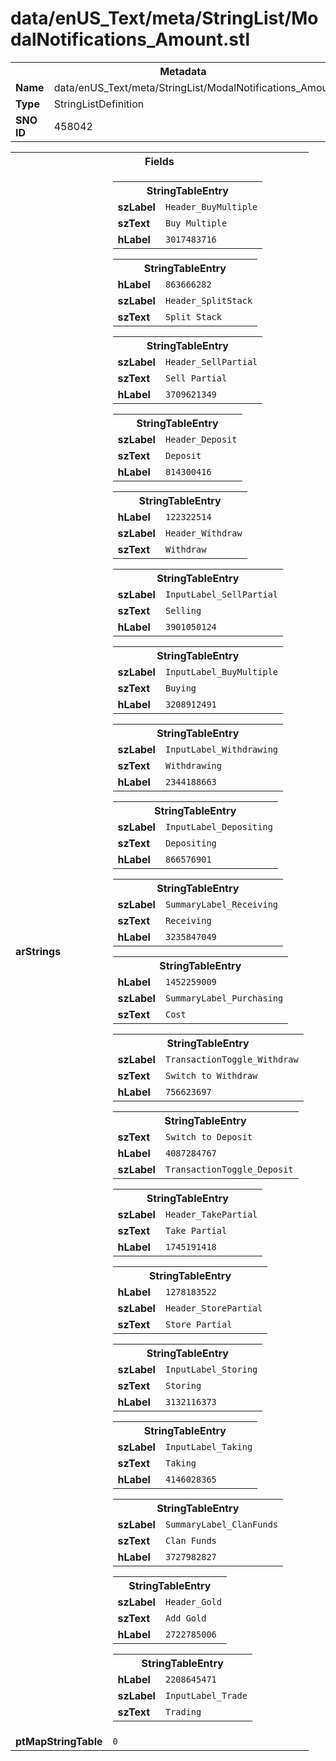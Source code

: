 <h1>data/enUS_Text/meta/StringList/ModalNotifications_Amount.stl</h1><table><tr><th colspan="100%">Metadata</th></tr><tr><td><b>Name</b></td><td>data/enUS_Text/meta/StringList/ModalNotifications_Amount.stl</td></tr><tr><td><b>Type</b></td><td>StringListDefinition</td></tr><tr><td><b>SNO ID</b></td><td>458042</td></tr></table>

<table><tr><th colspan="100%">Fields</th></tr><tr><td><b>arStrings</b></td><td><table><tr><th colspan="100%">StringTableEntry</th></tr><tr><td><b>szLabel</b></td><td><code>Header_BuyMultiple</code></td></tr><tr><td><b>szText</b></td><td><code>Buy Multiple</code></td></tr><tr><td><b>hLabel</b></td><td><code>3017483716</code></td></tr></table>


<table><tr><th colspan="100%">StringTableEntry</th></tr><tr><td><b>hLabel</b></td><td><code>863666282</code></td></tr><tr><td><b>szLabel</b></td><td><code>Header_SplitStack</code></td></tr><tr><td><b>szText</b></td><td><code>Split Stack</code></td></tr></table>


<table><tr><th colspan="100%">StringTableEntry</th></tr><tr><td><b>szLabel</b></td><td><code>Header_SellPartial</code></td></tr><tr><td><b>szText</b></td><td><code>Sell Partial</code></td></tr><tr><td><b>hLabel</b></td><td><code>3709621349</code></td></tr></table>


<table><tr><th colspan="100%">StringTableEntry</th></tr><tr><td><b>szLabel</b></td><td><code>Header_Deposit</code></td></tr><tr><td><b>szText</b></td><td><code>Deposit</code></td></tr><tr><td><b>hLabel</b></td><td><code>814300416</code></td></tr></table>


<table><tr><th colspan="100%">StringTableEntry</th></tr><tr><td><b>hLabel</b></td><td><code>122322514</code></td></tr><tr><td><b>szLabel</b></td><td><code>Header_Withdraw</code></td></tr><tr><td><b>szText</b></td><td><code>Withdraw</code></td></tr></table>


<table><tr><th colspan="100%">StringTableEntry</th></tr><tr><td><b>szLabel</b></td><td><code>InputLabel_SellPartial</code></td></tr><tr><td><b>szText</b></td><td><code>Selling</code></td></tr><tr><td><b>hLabel</b></td><td><code>3901050124</code></td></tr></table>


<table><tr><th colspan="100%">StringTableEntry</th></tr><tr><td><b>szLabel</b></td><td><code>InputLabel_BuyMultiple</code></td></tr><tr><td><b>szText</b></td><td><code>Buying</code></td></tr><tr><td><b>hLabel</b></td><td><code>3208912491</code></td></tr></table>


<table><tr><th colspan="100%">StringTableEntry</th></tr><tr><td><b>szLabel</b></td><td><code>InputLabel_Withdrawing</code></td></tr><tr><td><b>szText</b></td><td><code>Withdrawing</code></td></tr><tr><td><b>hLabel</b></td><td><code>2344188663</code></td></tr></table>


<table><tr><th colspan="100%">StringTableEntry</th></tr><tr><td><b>szLabel</b></td><td><code>InputLabel_Depositing</code></td></tr><tr><td><b>szText</b></td><td><code>Depositing</code></td></tr><tr><td><b>hLabel</b></td><td><code>866576901</code></td></tr></table>


<table><tr><th colspan="100%">StringTableEntry</th></tr><tr><td><b>szLabel</b></td><td><code>SummaryLabel_Receiving</code></td></tr><tr><td><b>szText</b></td><td><code>Receiving</code></td></tr><tr><td><b>hLabel</b></td><td><code>3235847049</code></td></tr></table>


<table><tr><th colspan="100%">StringTableEntry</th></tr><tr><td><b>hLabel</b></td><td><code>1452259009</code></td></tr><tr><td><b>szLabel</b></td><td><code>SummaryLabel_Purchasing</code></td></tr><tr><td><b>szText</b></td><td><code>Cost</code></td></tr></table>


<table><tr><th colspan="100%">StringTableEntry</th></tr><tr><td><b>szLabel</b></td><td><code>TransactionToggle_Withdraw</code></td></tr><tr><td><b>szText</b></td><td><code>Switch to Withdraw</code></td></tr><tr><td><b>hLabel</b></td><td><code>756623697</code></td></tr></table>


<table><tr><th colspan="100%">StringTableEntry</th></tr><tr><td><b>szText</b></td><td><code>Switch to Deposit</code></td></tr><tr><td><b>hLabel</b></td><td><code>4087284767</code></td></tr><tr><td><b>szLabel</b></td><td><code>TransactionToggle_Deposit</code></td></tr></table>


<table><tr><th colspan="100%">StringTableEntry</th></tr><tr><td><b>szLabel</b></td><td><code>Header_TakePartial</code></td></tr><tr><td><b>szText</b></td><td><code>Take Partial</code></td></tr><tr><td><b>hLabel</b></td><td><code>1745191418</code></td></tr></table>


<table><tr><th colspan="100%">StringTableEntry</th></tr><tr><td><b>hLabel</b></td><td><code>1278183522</code></td></tr><tr><td><b>szLabel</b></td><td><code>Header_StorePartial</code></td></tr><tr><td><b>szText</b></td><td><code>Store Partial</code></td></tr></table>


<table><tr><th colspan="100%">StringTableEntry</th></tr><tr><td><b>szLabel</b></td><td><code>InputLabel_Storing</code></td></tr><tr><td><b>szText</b></td><td><code>Storing</code></td></tr><tr><td><b>hLabel</b></td><td><code>3132116373</code></td></tr></table>


<table><tr><th colspan="100%">StringTableEntry</th></tr><tr><td><b>szLabel</b></td><td><code>InputLabel_Taking</code></td></tr><tr><td><b>szText</b></td><td><code>Taking</code></td></tr><tr><td><b>hLabel</b></td><td><code>4146028365</code></td></tr></table>


<table><tr><th colspan="100%">StringTableEntry</th></tr><tr><td><b>szLabel</b></td><td><code>SummaryLabel_ClanFunds</code></td></tr><tr><td><b>szText</b></td><td><code>Clan Funds</code></td></tr><tr><td><b>hLabel</b></td><td><code>3727982827</code></td></tr></table>


<table><tr><th colspan="100%">StringTableEntry</th></tr><tr><td><b>szLabel</b></td><td><code>Header_Gold</code></td></tr><tr><td><b>szText</b></td><td><code>Add Gold</code></td></tr><tr><td><b>hLabel</b></td><td><code>2722785006</code></td></tr></table>


<table><tr><th colspan="100%">StringTableEntry</th></tr><tr><td><b>hLabel</b></td><td><code>2208645471</code></td></tr><tr><td><b>szLabel</b></td><td><code>InputLabel_Trade</code></td></tr><tr><td><b>szText</b></td><td><code>Trading</code></td></tr></table>


</td></tr><tr><td><b>ptMapStringTable</b></td><td><code>0</code></td></tr></table>

